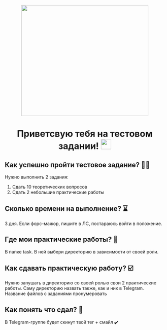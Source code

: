 <p align="center">
  <img width="400" height="350" src="https://github.com/PrettyPet-Organization/test-task/blob/main/LQSPT.gif">
</p>
<h1 align="center">
  Приветсвую тебя на тестовом задании! <a href="https://www.youtube.com/channel/UCaW0RNRwMILFdRM3-EpUYjg" target="_blank"></a> 
  <img src="https://github.com/blackcater/blackcater/raw/main/images/Hi.gif" height="32"/>
</h1>


## Как успешно пройти тестовое задание? 🤷‍♂️

Нужно выполнить 2 задания:
1. Сдать 10 теоретических вопросов
2. Сдать 2 небольшие практические работы

## Сколько времени на выполнение? ⌛️

3 дня. Если форс-мажор, пишите в ЛС, постараюсь войти в положение.

## Где мои практические работы? 🔭

В папке task. В ней выбери директорию в зависимости от своей роли.

## Как сдавать практическую работу? ☑️

Нужно запушать в директорию со своей ролью свои 2 практические работы. Саму директорию назвать также, как и ник в Telegram. Название файлов с заданиями пронумеровать 

## Как понять что сдал? 🤔

В Telegram-группе будет скинут твой тег + смайл ✔️
